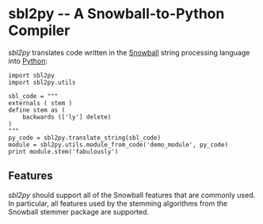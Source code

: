 # sbl2py -- A Snowball-to-Python Compiler

*sbl2py* translates code written in the
[Snowball](http://snowball.tartarus.org/compiler/snowman.html) string
processing language into [Python](https://www.python.org/):

    import sbl2py
    import sbl2py.utils

    sbl_code = """
    externals ( stem )
    define stem as (
        backwards (['ly'] delete)
    )
    """
    py_code = sbl2py.translate_string(sbl_code)
    module = sbl2py.utils.module_from_code('demo_module', py_code)
    print module.stem('fabulously')


## Features

*sbl2py* should support all of the Snowball features that are commonly used.
In particular, all features used by the stemming algorithms from the Snowball
stemmer package are supported.
